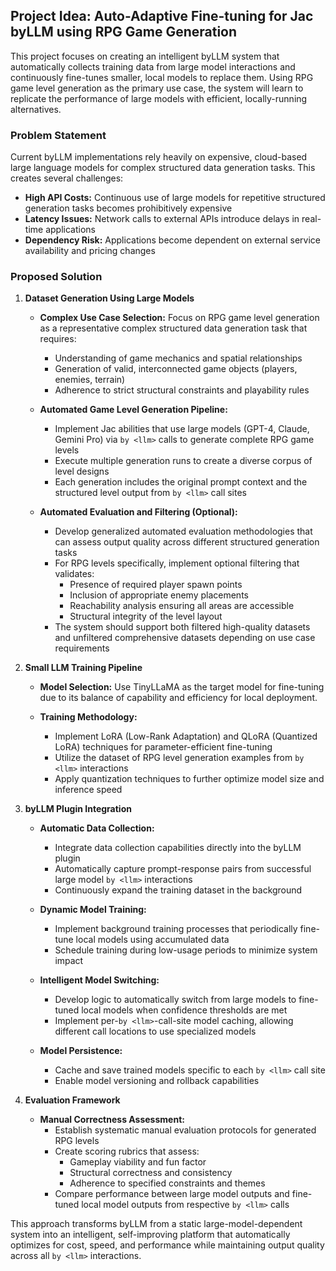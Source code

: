 ## Project Idea: Auto-Adaptive Fine-tuning for Jac byLLM using RPG Game Generation

This project focuses on creating an intelligent byLLM system that automatically collects training data from large model interactions and continuously fine-tunes smaller, local models to replace them. Using RPG game level generation as the primary use case, the system will learn to replicate the performance of large models with efficient, locally-running alternatives.

### Problem Statement

Current byLLM implementations rely heavily on expensive, cloud-based large language models for complex structured data generation tasks. This creates several challenges:

* **High API Costs:** Continuous use of large models for repetitive structured generation tasks becomes prohibitively expensive
* **Latency Issues:** Network calls to external APIs introduce delays in real-time applications
* **Dependency Risk:** Applications become dependent on external service availability and pricing changes

### **Proposed Solution**

1. **Dataset Generation Using Large Models**

    *   **Complex Use Case Selection:** Focus on RPG game level generation as a representative complex structured data generation task that requires:
        - Understanding of game mechanics and spatial relationships
        - Generation of valid, interconnected game objects (players, enemies, terrain)
        - Adherence to strict structural constraints and playability rules

    *   **Automated Game Level Generation Pipeline:**
        - Implement Jac abilities that use large models (GPT-4, Claude, Gemini Pro) via `by <llm>` calls to generate complete RPG game levels
        - Execute multiple generation runs to create a diverse corpus of level designs
        - Each generation includes the original prompt context and the structured level output from `by <llm>` call sites

    *   **Automated Evaluation and Filtering (Optional):**
        - Develop generalized automated evaluation methodologies that can assess output quality across different structured generation tasks
        - For RPG levels specifically, implement optional filtering that validates:
            - Presence of required player spawn points
            - Inclusion of appropriate enemy placements
            - Reachability analysis ensuring all areas are accessible
            - Structural integrity of the level layout
        - The system should support both filtered high-quality datasets and unfiltered comprehensive datasets depending on use case requirements

2. **Small LLM Training Pipeline**

    *   **Model Selection:** Use TinyLLaMA as the target model for fine-tuning due to its balance of capability and efficiency for local deployment.

    *   **Training Methodology:**
        - Implement LoRA (Low-Rank Adaptation) and QLoRA (Quantized LoRA) techniques for parameter-efficient fine-tuning
        - Utilize the dataset of RPG level generation examples from `by <llm>` interactions
        - Apply quantization techniques to further optimize model size and inference speed

3. **byLLM Plugin Integration**

    *   **Automatic Data Collection:**
        - Integrate data collection capabilities directly into the byLLM plugin
        - Automatically capture prompt-response pairs from successful large model `by <llm>` interactions
        - Continuously expand the training dataset in the background

    *   **Dynamic Model Training:**
        - Implement background training processes that periodically fine-tune local models using accumulated data
        - Schedule training during low-usage periods to minimize system impact

    *   **Intelligent Model Switching:**
        - Develop logic to automatically switch from large models to fine-tuned local models when confidence thresholds are met
        - Implement per-`by <llm>`-call-site model caching, allowing different call locations to use specialized models

    *   **Model Persistence:**
        - Cache and save trained models specific to each `by <llm>` call site
        - Enable model versioning and rollback capabilities

4. **Evaluation Framework**

    *   **Manual Correctness Assessment:**
        - Establish systematic manual evaluation protocols for generated RPG levels
        - Create scoring rubrics that assess:
            - Gameplay viability and fun factor
            - Structural correctness and consistency
            - Adherence to specified constraints and themes
        - Compare performance between large model outputs and fine-tuned local model outputs from respective `by <llm>` calls

This approach transforms byLLM from a static large-model-dependent system into an intelligent, self-improving platform that automatically optimizes for cost, speed, and performance while maintaining output quality across all `by <llm>` interactions.